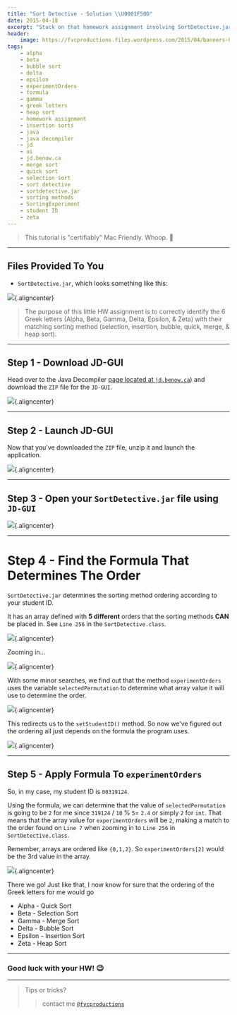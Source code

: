 ```yaml
---
title: "Sort Detective - Solution \\U0001F50D"
date: 2015-04-18
excerpt: "Stuck on that homework assignment involving SortDetective.jar? No need to worry!"
header:
    image: https://fvcproductions.files.wordpress.com/2015/04/banners-001.jpg?w=1024&h=436&crop=1
tags:
    - alpha
    - beta
    - bubble sort
    - delta
    - epsilon
    - experimentOrders
    - formula
    - gamma
    - greek letters
    - heap sort
    - homework assignment
    - insertion sorts
    - java
    - java decompiler
    - jd
    - ui
    - jd.benow.ca
    - merge sort
    - quick sort
    - selection sort
    - sort detective
    - sortdetective.jar
    - sorting methods
    - SortingExperiment
    - student ID
    - zeta
---
```


> This tutorial is "certifiably" Mac Friendly. Whoop. 

------------------------------------------------------------------------

Files Provided To You
---------------------

-   `SortDetective.jar`, which looks something like this:

![](https://fvcproductions.files.wordpress.com/2015/04/sortdetective-jar.png){.aligncenter}

> The purpose of this little HW assignment is to correctly identify the
> 6 Greek letters (Alpha, Beta, Gamma, Delta, Epsilon, & Zeta) with
> their matching sorting method (selection, insertion, bubble, quick,
> merge, & heap sort).

------------------------------------------------------------------------

Step 1 - Download JD-GUI
------------------------

Head over to the Java Decompiler [page located at
`jd.benow.ca`](https://jd.benow.ca/ "Java Decompiler")) and download the
`ZIP` file for the `JD-GUI`.

![](https://fvcproductions.files.wordpress.com/2015/04/jd-gui.png){.aligncenter}

------------------------------------------------------------------------

Step 2 - Launch JD-GUI
----------------------

Now that you’ve downloaded the `ZIP` file, unzip it and launch the
application.

![](https://fvcproductions.files.wordpress.com/2015/04/jd-gui-unzipped.png){.aligncenter}

------------------------------------------------------------------------

Step 3 - Open your `SortDetective.jar` file using `JD-GUI`
----------------------------------------------------------

![](https://fvcproductions.files.wordpress.com/2015/04/open-sortdetective.png){.aligncenter}

------------------------------------------------------------------------

Step 4 - Find the Formula That Determines The Order
===================================================

`SortDetective.jar` determines the sorting method ordering according to
your student ID.

It has an array defined with **5 different** orders that the sorting
methods **CAN** be placed in. See `Line 256` in the
`SortDetective.class`.

![](https://fvcproductions.files.wordpress.com/2015/04/sortingexperiment-line.png){.aligncenter}

Zooming in…

![](https://fvcproductions.files.wordpress.com/2015/04/screenshot-2015-04-18-16-09-09.png){.aligncenter}

With some minor searches, we find out that the method `experimentOrders`
uses the variable `selectedPermutation` to determine what array value it
will use to determine the order.

![](https://fvcproductions.files.wordpress.com/2015/04/experimentorders-2nd-case.png){.aligncenter}

This redirects us to the `setStudentID()` method. So now we’ve figured
out the ordering all just depends on the formula the program uses.

![](https://fvcproductions.files.wordpress.com/2015/04/selectedpermutation.png){.aligncenter}

------------------------------------------------------------------------

Step 5 - Apply Formula To `experimentOrders`
--------------------------------------------

So, in my case, my student ID is `00319124`.

Using the formula, we can determine that the value of
`selectedPermutation` is going to be `2` for me since `319124` / `10` %
`5`= `2.4` or simply `2` for `int`. That means that the array value for
`experimentOrders` will be `2`, making a match to the order found on
`Line 7` when zooming in to `Line 256` in `SortDetective.class`.

Remember, arrays are ordered like `{0,1,2}`. So `experimentOrders[2]`
would be the 3rd value in the array.

![](https://fvcproductions.files.wordpress.com/2015/04/screenshot-2015-04-18-16-09-09.png){.aligncenter}

There we go! Just like that, I now know for sure that the ordering of
the Greek letters for me would go

-   Alpha - Quick Sort
-   Beta - Selection Sort
-   Gamma - Merge Sort
-   Delta - Bubble Sort
-   Epsilon - Insertion Sort
-   Zeta - Heap Sort

------------------------------------------------------------------------

### Good luck with your HW! :wink:

------------------------------------------------------------------------

> Tips or tricks?
>
> > contact me
> > [`@fvcproductions`](https://twitter.com/fvcproductions "Twitter - FVCproductions")
